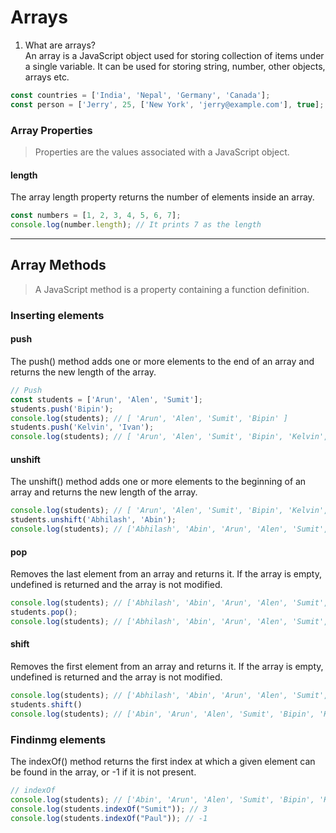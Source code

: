 # Arrays

1. What are arrays?  
An array is a JavaScript object used for storing collection of items under a single variable. It can be used for storing string, number, other objects, arrays etc.

```JavaScript
const countries = ['India', 'Nepal', 'Germany', 'Canada'];
const person = ['Jerry', 25, ['New York', 'jerry@example.com'], true];
```

### Array Properties
>Properties are the values associated with a JavaScript object.
#### length
The array length property returns the number of elements inside an array.
```JavaScript
const numbers = [1, 2, 3, 4, 5, 6, 7];
console.log(number.length); // It prints 7 as the length
```

---
## Array Methods
>A JavaScript method is a property containing a function definition.

### Inserting elements
#### push
The push() method adds one or more elements to the end of an array and returns the new length of the array. 
```JavaScript
// Push
const students = ['Arun', 'Alen', 'Sumit'];
students.push('Bipin'); 
console.log(students); // [ 'Arun', 'Alen', 'Sumit', 'Bipin' ]
students.push('Kelvin', 'Ivan');
console.log(students); // [ 'Arun', 'Alen', 'Sumit', 'Bipin', 'Kelvin', 'Ivan' ]
```

#### unshift  
The unshift() method adds one or more elements to the beginning of an array and returns the new length of the array. 
```JavaScript
console.log(students); // [ 'Arun', 'Alen', 'Sumit', 'Bipin', 'Kelvin', 'Ivan' ]
students.unshift('Abhilash', 'Abin');
console.log(students); // ['Abhilash', 'Abin', 'Arun', 'Alen', 'Sumit', 'Bipin', 'Kelvin', 'Ivan']
```

#### pop
Removes the last element from an array and returns it. If the array is empty, undefined is returned and the array is not modified.
```JavaScript
console.log(students); // ['Abhilash', 'Abin', 'Arun', 'Alen', 'Sumit', 'Bipin', 'Kelvin', 'Ivan']
students.pop();
console.log(students); // ['Abhilash', 'Abin', 'Arun', 'Alen', 'Sumit', 'Bipin', 'Kelvin']
```

#### shift
Removes the first element from an array and returns it. If the array is empty, undefined is returned and the array is not modified.
```JavaScript
console.log(students); // ['Abhilash', 'Abin', 'Arun', 'Alen', 'Sumit', 'Bipin', 'Kelvin']
students.shift()
console.log(students); // ['Abin', 'Arun', 'Alen', 'Sumit', 'Bipin', 'Kelvin']
```

### Findinmg elements
The indexOf() method returns the first index at which a given element can be found in the array, or -1 if it is not present. 
```JavaScript
// indexOf
console.log(students); // ['Abin', 'Arun', 'Alen', 'Sumit', 'Bipin', 'Kelvin']
console.log(students.indexOf("Sumit")); // 3
console.log(students.indexOf("Paul")); // -1
```

